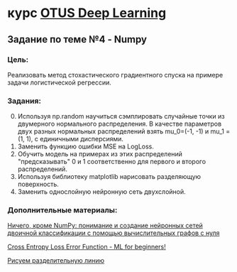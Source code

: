 # курс [OTUS Deep Learning](https://otus.ru/lessons/dl-basic/)

## Задание по теме №4 - Numpy

### Цель:
Реализовать метод стохастического градиентного спуска на примере задачи логистической регрессии.

### Задания:
0. Используя np.random научиться сэмплировать случайные точки из двумерного нормального распределения. В качестве параметров двух разных нормальных распределений взять mu_0=(-1, -1) и mu_1 = (1, 1), с единичными дисперсиями.
1. Заменить функцию ошибки MSE на LogLoss.
2. Обучить модель на примерах из этих распределений "предсказывать" 0 и 1 соответственно для первого и второго распределений.
3. Используя библиотеку matplotlib нарисовать разделяющую поверхность.
4. Заменить однослойную нейронную сеть двухслойной.

### Дополнительные материалы:
[Ничего, кроме NumPy: понимание и создание нейронных сетей двоичной классификации с помощью вычислительных графов с нуля](https://disk.yandex.ru/i/8cx5ZwqbZ8kplw)

[Cross Entropy Loss Error Function - ML for beginners!](https://www.youtube.com/watch?v=EJRFP3WmS6Q)

[Рисуем разделительную линию](http://recog.ru/%D0%BE%D1%81%D0%BD%D0%BE%D0%B2%D1%8B-%D1%80%D0%B0%D0%B1%D0%BE%D1%82%D1%8B-%D1%81-tensorflow-%D0%B8-keras-%D0%BD%D0%B0-python-%D1%87%D0%B0%D1%81%D1%82%D1%8C-1/)

